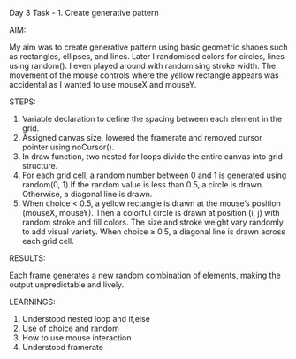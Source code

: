 Day 3 Task - 1. Create generative pattern

AIM:

My aim was to create generative pattern using basic geometric shaoes such as rectangles, ellipses, and lines. Later I randomised colors for circles, lines using random(). I even played around with randomising stroke width. The movement of the mouse controls where the yellow rectangle appears was accidental as I wanted to use mouseX and mouseY. 


STEPS:
1. Variable declaration to define the spacing between each element in the grid.
2. Assigned canvas size, lowered the framerate and removed cursor pointer using noCursor().
3. In draw function, two nested for loops divide the entire canvas into grid structure.
4. For each grid cell, a random number between 0 and 1 is generated using random(0, 1).If the random value is less than 0.5, a circle is drawn. Otherwise, a diagonal line is drawn.
5. When choice < 0.5, a yellow rectangle is drawn at the mouse’s position (mouseX, mouseY). Then a colorful circle is drawn at position (i, j) with random stroke and fill colors. The size and stroke weight vary randomly to add visual variety. When choice ≥ 0.5, a diagonal line is drawn across each grid cell.

RESULTS:

Each frame generates a new random combination of elements, making the output unpredictable and lively.

LEARNINGS:

1. Understood nested loop and if,else
2. Use of choice and random
3. How to use mouse interaction
4. Understood framerate





